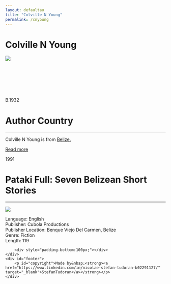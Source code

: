 ```yaml
---
layout: defaultau
title: "Colville N Young"
permalink: /cnyoung
---
```

<!-- partial:index.partial.html -->
<div class="content">
    <h1>Colville N Young</h1>
    <div class="quote">
        <div><img src="https://upload.wikimedia.org/wikipedia/commons/thumb/5/56/Colville_Young_profile_January_2020_%28cropped%29.jpg/220px-Colville_Young_profile_January_2020_%28cropped%29.jpg" class="logo"></div>
    </div>
    <div class="timeline">
        <div style="padding-bottom:100px;"></div>
        <div class="block">
            <div class="date right"><p class="right"> B.1932 </p></div>
            <div class="dot"></div>
            <div class="left first">
            <div class="author_country">
                <h1>Author Country</h1><hr>
          <div class="aclocation">  <p> Colville N Young is from <a href="http://localhost:4000/33"> Belize.</a></p></div>
              <div class="acreadmore">   <a href="https://en.wikipedia.org/wiki/Colville_Young" target="_blank">Read more</a> </div>
            </div>
            </div>
        </div>
        <div class="block">
            <div class="date left"><p class="left">1991</p></div>
            <div class="dot"></div>
            <div class="right">
                <h1>Pataki Full: Seven Belizean Short Stories</h1><hr>
                <p><img src="https://m.media-amazon.com/images/W/WEBP_402378-T2/images/I/512MZE3SV2L._SX314_BO1,204,203,200_.jpg"></p>
                <p>
                Language: English<br>
                Publisher: Cubola Productions<br>
                Publisher Location: Benque Viejo Del Carmen, Belize<br>
                Genre: Fiction<br>
                Length: 119<br>
                </p>
            </div>
        </div>

        <div style="padding-bottom:100px;"></div>
    </div>
    <div id="footer">
        <p id="copyright">Made by&nbsp;<strong><a href="https://www.linkedin.com/in/nicolae-stefan-tudoran-b02291127/" target="_blank">StefanTudoran</a></strong></p>
    </div>
</div>
<!-- partial -->
  <script src='https://cdnjs.cloudflare.com/ajax/libs/jquery/3.1.1/jquery.min.js'></script><script  src="assets/js/authorscript.js"></script>
